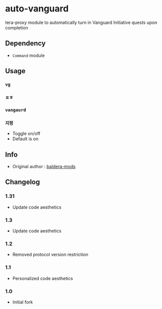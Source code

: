 # auto-vanguard
tera-proxy module to automatically turn in Vanguard Initiative quests upon completion

## Dependency
- `Command` module

## Usage
### `vg`
### `ㅍㅎ`
### `vangaurd`
### `지령`
- Toggle on/off
- Default is on

## Info
- Original author : [baldera-mods](https://github.com/baldera-mods)

## Changelog
### 1.31
- Update code aesthetics
### 1.3
- Update code aesthetics
### 1.2
- Removed protocol version restriction
### 1.1
- Personalized code aesthetics
### 1.0
- Initial fork
